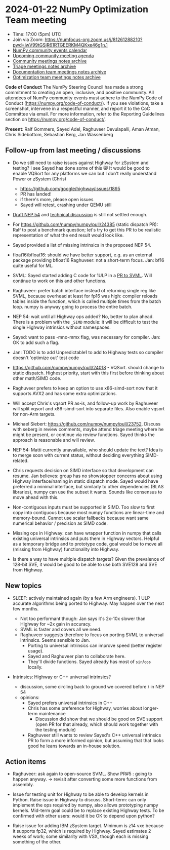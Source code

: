 # 2024-01-22 NumPy Optimization Team meeting

- Time: 17:00 (5pm) UTC
- Join via Zoom: https://numfocus-org.zoom.us/j/81261288210?pwd=iwV99tGSjR61RTGEERKM4QKxe46g1n.1  
- [NumPy community events calendar](https://scientific-python.org/calendars)
- [Upcoming community meeting agenda](https://hackmd.io/76o-IxCjQX2mOXO_wwkcpg)
- [Community meetings notes archive](https://github.com/numpy/archive/tree/main/community_meetings)
- [Triage meetings notes archive](https://github.com/numpy/archive/tree/master/triage_meetings)
- [Documentation team meetings notes archive](https://github.com/numpy/archive/tree/main/docs_team_meetings)
- [Optimization team meetings notes archive](https://github.com/numpy/archive/tree/main/optim_team_meetings)

**Code of Conduct**
The NumPy Steering Council has made a strong commitment to creating an open, inclusive, and positive community. 
All attendees of NumPy community events must adhere to the NumPy Code of Conduct (https://numpy.org/code-of-conduct/). 
If you see violations, take a screenshot, intervene in a respectful manner, and report it to the CoC Committee via email. For more information, refer to the Reporting Guidelines section on https://numpy.org/code-of-conduct/.


**Present**: Ralf Gommers, Sayed Adel, Raghuveer Devulapalli, Aman Atman, Chris Sidebottom, Sebastian Berg, Jan Wassenberg


## Follow-up from last meeting / discussions

- Do we still need to raise issues against Highway for zSystem and testing? I see Sayed has done some of this :smile_cat: It would be good to enable VQSort for any platforms we can but I don't really understand Power or zSystem (Chris)
  - https://github.com/google/highway/issues/1895
  - PR has landed!
  - if there's more, please open issues
  - Sayed will retest, crashing under QEMU still

- [Draft NEP 54](https://github.com/numpy/numpy/pull/24138/files) and [technical discussion](https://github.com/numpy/numpy/issues/24084) is still not settled enough.
- For https://github.com/numpy/numpy/pull/24385 (static dispatch PR): Ralf to post a benchmark question; let's try to get this PR to be realistic representation of what the end result would look like. 
- Sayed provided a list of missing intrinsics in the proposed NEP 54.

- float16/bfloat16: should we have better support, e.g. as an external package providing bfloat16
  Raghuveer: not a short-term focus. Jan: bf16 quite useful for ML.
- SVML: Sayed started adding C code for 1ULP in a [PR to SVML](https://github.com/numpy/SVML/pull/5/files). Will continue to work on this and other functions.
- Raghuveer: prefer batch interface instead of returning single reg like SVML, because overhead at least for fp16 was high: compiler reloads tables inside the function, which is called multiple times from the batch loop. numpy is anyway going to process the entire batch.
- NEP 54: wait until all Highway ops added? No, better to plan ahead. There is a problem with the `_SIMD` module: it will be difficult to test the single Highway intrinsics without namespaces.
- Sayed: want to pass -mno-mmx flag, was necessary for compiler. Jan: OK to add such a flag.
- Jan: TODO is to add Unpredictable1 to add to Highway tests so compiler doesn't 'optimize out' test code
- https://github.com/numpy/numpy/pull/24018 - VQSort. should change to static dispatch. Highest priority, start with this first before thinking about other math/SIMD code.

- Raghuveer prefers to keep an option to use x86-simd-sort now that it supports AVX2 and has some extra optimizations.

- Will accept Chris's vqsort PR as-is, and follow-up work by Raghuveer will split vqsort and x86-simd-sort into separate files. Also enable vqsort for non-Arm targets.

- Michael Siebert: https://github.com/numpy/numpy/pull/23752. Discuss with seberg in review comments, maybe attend triage meeting where he might be present, or continue via review functions. Sayed thinks the approach is reasonable and will review.

- NEP 54: Matti currently unavailable, who should update the text? Idea is to merge soon with current status, without deciding everything SIMD-related.

- Chris requests decision on SIMD interface so that development can resume. Jan believes: group has no showstopper concerns about using Highway interface/naming in static dispatch mode. Sayed would have preferred a minimal interface, but similarly to other dependencies (BLAS libraries), numpy can use the subset it wants. Sounds like consensus to move ahead with this.

- Non-contiguous inputs must be supported in SIMD. Too slow to first copy into contiguous because most numpy functions are linear-time and memory-bound. Cannot use scalar fallbacks because want same numerical behavior / precision as SIMD code.

- Missing ops in Highway: can have wrapper function in numpy that calls existing universal intrinsics and puts them in Highway vectors. Helpful as a temporary bridge and to prototype code, goal would be to move all (missing from Highway) functionality into Highway.

- Is there a way to have multiple dispatch targets? Given the prevalence of 128-bit SVE, it would be good to be able to use both SVE128 and SVE from Highway.


## New topics

- SLEEF: actively maintained again (by a few Arm engineers). 1 ULP accurate algorithms being ported to Highway. May happen over the next few months.
    - Not too performant though: Jan says it's 2x-10x slower than Highway for ~2x gain in accuracy.
    - SVML is faster and covers all we need.
    - Raghuveer suggests therefore to focus on porting SVML to universal intrinsics. Seems sensible to Jan.
        - Porting to universal intrinsics can improve speed (better register usage).
        - Sayed and Raghuveer plan to collaborate here.
        - They'll divide functions. Sayed already has most of `sin`/`cos` locally.

- Intrinsics: Highway or C++ universal intrinsics?
    - discussion, some circling back to ground we covered before / in NEP 54
    - opinions:
        - Sayed prefers universal intrinsics in C++
        - Chris has some preference for Highway, worries about longer-term maintenance
            - Discussion did show that we should be good on SVE support (open PR for that already, which should work together with the testing module)
        - Raghuveer still wants to review Sayed's C++ universal intrinsics PR to form a more informed opinion, but assuming that that looks good he leans towards an in-house solution.


## Action items
- Raghuveer: ask again to open-source SVML. Show PR#5 : going to happen anyway. -> revisit after converting some more functions from assembly.

- Issue for testing unit for Highway to be able to develop kernels in Python. Raise issue in Highway to discuss. Short-term: can only implement the ops required by numpy, also allows prototyping numpy kernels. Mid-term goal could be to replace existing Highway tests. To be confirmed with other users: would it be OK to depend upon python?

- Raise issue for adding IBM zSystem target. Minimum is z14 vxe because it supports fp32, which is required by Highway. Sayed estimates 2 weeks of work; some similarity with VSX, though each is missing something of the other.
